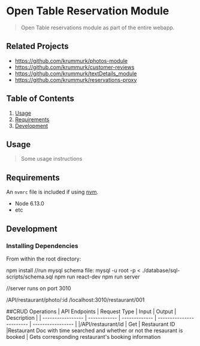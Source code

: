# Open Table Reservation Module

> Open Table reservations module as part of the entire webapp.

## Related Projects

- https://github.com/krummurk/photos-module
- https://github.com/krummurk/customer-reviews
- https://github.com/krummurk/textDetails_module
- https://github.com/krummurk/reservations-proxy

## Table of Contents

1. [Usage](#Usage)
1. [Requirements](#requirements)
1. [Development](#development)

## Usage

> Some usage instructions

## Requirements

An `nvmrc` file is included if using [nvm](https://github.com/creationix/nvm).

- Node 6.13.0
- etc

## Development

### Installing Dependencies

From within the root directory:

npm install
//run mysql schema file: mysql -u root -p < ./database/sql-scripts/schema.sql
npm run react-dev
npm run server

//server runs on port 3010

/API/restaurant/photo/:id
/localhost:3010/restaurant/001

##CRUD Operations
| API Endpoints | Request Type | Input | Output | Description |
| ----------------- | ------------ | ------------- | ------------------------ | ----------------- |
|/API/restaurant/id | Get | Restaurant ID |Restaurant Doc with time searched and whether or not the resaurant is booked | Gets corresponding restaurant's booking information
